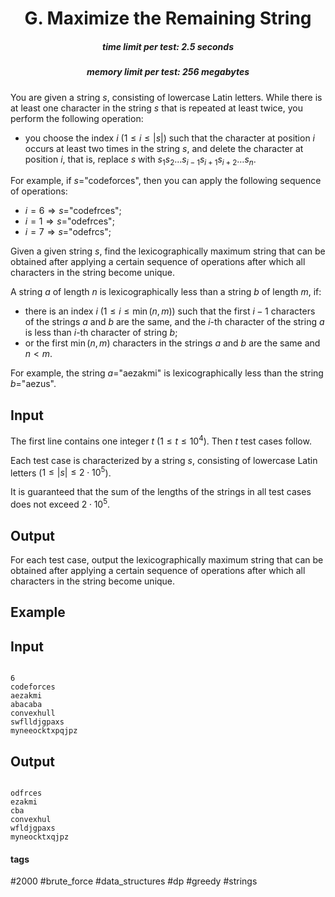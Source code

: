 <h1 style='text-align: center;'> G. Maximize the Remaining String</h1>

<h5 style='text-align: center;'>time limit per test: 2.5 seconds</h5>
<h5 style='text-align: center;'>memory limit per test: 256 megabytes</h5>

You are given a string $s$, consisting of lowercase Latin letters. While there is at least one character in the string $s$ that is repeated at least twice, you perform the following operation: 

* you choose the index $i$ ($1 \le i \le |s|$) such that the character at position $i$ occurs at least two times in the string $s$, and delete the character at position $i$, that is, replace $s$ with $s_1 s_2 \ldots s_{i-1} s_{i+1} s_{i+2} \ldots s_n$.

For example, if $s=$"codeforces", then you can apply the following sequence of operations: 

* $i=6 \Rightarrow s=$"codefrces";
* $i=1 \Rightarrow s=$"odefrces";
* $i=7 \Rightarrow s=$"odefrcs";

Given a given string $s$, find the lexicographically maximum string that can be obtained after applying a certain sequence of operations after which all characters in the string become unique.

A string $a$ of length $n$ is lexicographically less than a string $b$ of length $m$, if: 

* there is an index $i$ ($1 \le i \le \min(n, m)$) such that the first $i-1$ characters of the strings $a$ and $b$ are the same, and the $i$-th character of the string $a$ is less than $i$-th character of string $b$;
* or the first $\min(n, m)$ characters in the strings $a$ and $b$ are the same and $n < m$.

For example, the string $a=$"aezakmi" is lexicographically less than the string $b=$"aezus".

## Input

The first line contains one integer $t$ ($1 \le t \le 10^4$). Then $t$ test cases follow.

Each test case is characterized by a string $s$, consisting of lowercase Latin letters ($1 \le |s| \le 2 \cdot 10^5$).

It is guaranteed that the sum of the lengths of the strings in all test cases does not exceed $2 \cdot 10^5$.

## Output

For each test case, output the lexicographically maximum string that can be obtained after applying a certain sequence of operations after which all characters in the string become unique.

## Example

## Input


```

6
codeforces
aezakmi
abacaba
convexhull
swflldjgpaxs
myneeocktxpqjpz

```
## Output


```

odfrces
ezakmi
cba
convexhul
wfldjgpaxs
myneocktxqjpz

```


#### tags 

#2000 #brute_force #data_structures #dp #greedy #strings 